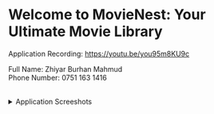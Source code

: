 # Welcome to MovieNest: Your Ultimate Movie Library

Application Recording: https://youtu.be/you95m8KU9c

Full Name: Zhiyar Burhan Mahmud 
<br>
Phone Number: 0751 163 1416

<br>

<details>
  <summary>Application Screeshots</summary>
![image](https://github.com/user-attachments/assets/a0ce19cb-be12-4d83-9269-1161a9b6503b)
<br>
![image](https://github.com/user-attachments/assets/bd405de7-fba3-47ed-8a93-a139b0a4fb17)
<br>
![image](https://github.com/user-attachments/assets/83dfe477-3beb-4b7b-9d16-fc95ae8552a9)
<br>
![image](https://github.com/user-attachments/assets/eb7103ef-3bfa-4efe-85be-f6b0fbb01f83)
<br>
![Screenshot 2024-08-18 230950](https://github.com/user-attachments/assets/123e5c5a-5702-438f-99a6-65f8cf02e1a9)
<br>
![Screenshot 2024-08-18 231005](https://github.com/user-attachments/assets/a565c0a1-07a5-4484-a11e-f2742977b857)
<br>
![Screenshot 2024-08-18 231020](https://github.com/user-attachments/assets/1f2f6c7d-f4d0-4a01-9ca8-311d85600cfe)
<br>
![Screenshot 2024-08-18 231034](https://github.com/user-attachments/assets/0702f861-c212-4d0b-a50f-5347f2fc32a2)
</details>
